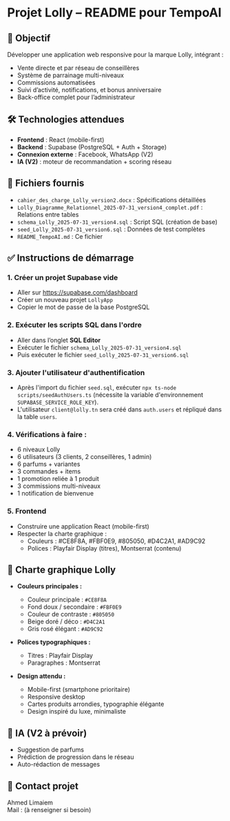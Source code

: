 # Projet Lolly – README pour TempoAI

## 🎯 Objectif
Développer une application web responsive pour la marque Lolly, intégrant :
- Vente directe et par réseau de conseillères
- Système de parrainage multi-niveaux
- Commissions automatisées
- Suivi d’activité, notifications, et bonus anniversaire
- Back-office complet pour l’administrateur

## 🛠️ Technologies attendues
- **Frontend** : React (mobile-first)
- **Backend** : Supabase (PostgreSQL + Auth + Storage)
- **Connexion externe** : Facebook, WhatsApp (V2)
- **IA (V2)** : moteur de recommandation + scoring réseau

## 📁 Fichiers fournis
- `cahier_des_charge_Lolly_version2.docx` : Spécifications détaillées
- `Lolly_Diagramme_Relationnel_2025-07-31_version4_complet.pdf` : Relations entre tables
- `schema_Lolly_2025-07-31_version4.sql` : Script SQL (création de base)
- `seed_Lolly_2025-07-31_version6.sql` : Données de test complètes
- `README_TempoAI.md` : Ce fichier

## ✅ Instructions de démarrage

### 1. Créer un projet Supabase vide
- Aller sur https://supabase.com/dashboard
- Créer un nouveau projet `LollyApp`
- Copier le mot de passe de la base PostgreSQL

### 2. Exécuter les scripts SQL dans l'ordre
- Aller dans l’onglet **SQL Editor**
- Exécuter le fichier `schema_Lolly_2025-07-31_version4.sql`
- Puis exécuter le fichier `seed_Lolly_2025-07-31_version6.sql`

### 3. Ajouter l'utilisateur d'authentification
- Après l'import du fichier `seed.sql`, exécuter `npx ts-node scripts/seedAuthUsers.ts`
  (nécessite la variable d'environnement `SUPABASE_SERVICE_ROLE_KEY`).
- L'utilisateur `client@lolly.tn` sera créé dans `auth.users` et répliqué dans la table `users`.

### 4. Vérifications à faire :
- 6 niveaux Lolly
- 6 utilisateurs (3 clients, 2 conseillères, 1 admin)
- 6 parfums + variantes
- 3 commandes + items
- 1 promotion reliée à 1 produit
- 3 commissions multi-niveaux
- 1 notification de bienvenue

### 5. Frontend
- Construire une application React (mobile-first)
- Respecter la charte graphique :
  - Couleurs : #CE8F8A, #FBF0E9, #805050, #D4C2A1, #AD9C92
  - Polices : Playfair Display (titres), Montserrat (contenu)


## 🎨 Charte graphique Lolly

- **Couleurs principales :**
  - Couleur principale : `#CE8F8A`
  - Fond doux / secondaire : `#FBF0E9`
  - Couleur de contraste : `#805050`
  - Beige doré / déco : `#D4C2A1`
  - Gris rosé élégant : `#AD9C92`

- **Polices typographiques :**
  - Titres : Playfair Display
  - Paragraphes : Montserrat

- **Design attendu :**
  - Mobile-first (smartphone prioritaire)
  - Responsive desktop
  - Cartes produits arrondies, typographie élégante
  - Design inspiré du luxe, minimaliste


## 🧠 IA (V2 à prévoir)
- Suggestion de parfums
- Prédiction de progression dans le réseau
- Auto-rédaction de messages

## 📌 Contact projet
Ahmed Limaiem  
Mail : (à renseigner si besoin)
